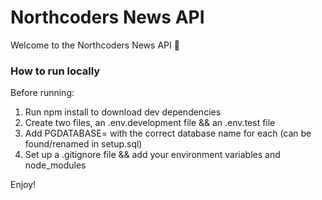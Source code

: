 # Northcoders News API

Welcome to the Northcoders News API 👋

### How to run locally 

Before running: 
1. Run npm install to download dev dependencies
2. Create two files, an .env.development file && an .env.test file
3. Add PGDATABASE= with the correct database name for each (can be found/renamed in setup.sql)
4. Set up a .gitignore file && add your environment variables and node_modules 

Enjoy! 
